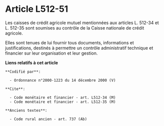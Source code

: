 # Article L512-51

Les caisses de crédit agricole mutuel mentionnées aux articles L. 512-34 et L. 512-35 sont soumises au contrôle de la Caisse
nationale de crédit agricole.

Elles sont tenues de lui fournir tous documents, informations et justifications, destinés à permettre un contrôle
administratif technique et financier sur leur organisation et leur gestion.

**Liens relatifs à cet article**

	**Codifié par**:

	  - Ordonnance n°2000-1223 du 14 décembre 2000 (V)

	**Cite**:

	  - Code monétaire et financier - art. L512-34 (M)
	  - Code monétaire et financier - art. L512-35 (M)

	**Anciens textes**:

	  - Code rural ancien - art. 737 (Ab)
